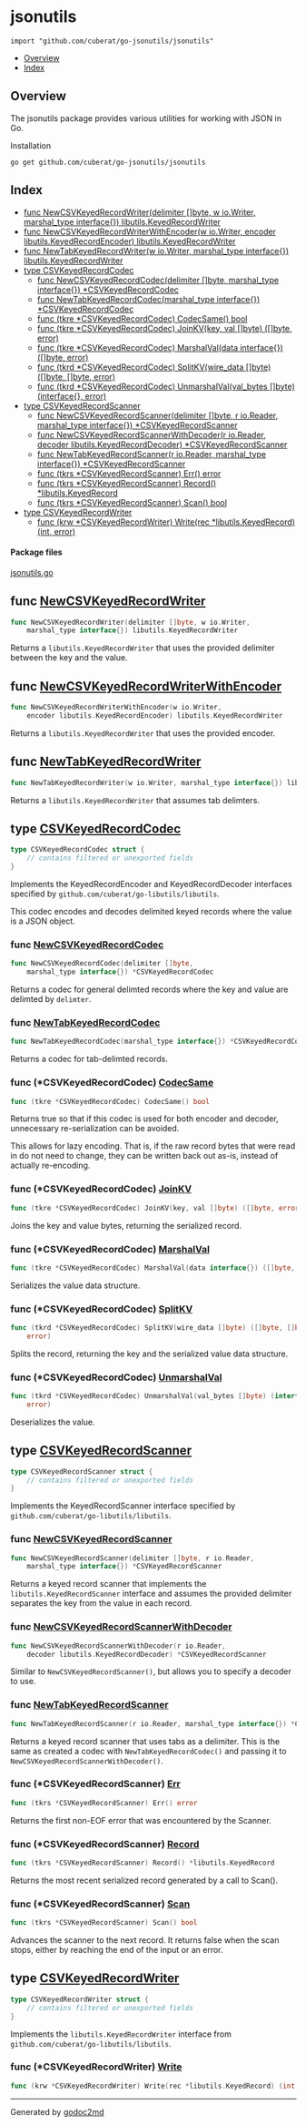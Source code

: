 

# jsonutils
`import "github.com/cuberat/go-jsonutils/jsonutils"`

* [Overview](#pkg-overview)
* [Index](#pkg-index)

## <a name="pkg-overview">Overview</a>
The jsonutils package provides various utilities for working with JSON
in Go.

Installation


	go get github.com/cuberat/go-jsonutils/jsonutils




## <a name="pkg-index">Index</a>
* [func NewCSVKeyedRecordWriter(delimiter []byte, w io.Writer, marshal_type interface{}) libutils.KeyedRecordWriter](#NewCSVKeyedRecordWriter)
* [func NewCSVKeyedRecordWriterWithEncoder(w io.Writer, encoder libutils.KeyedRecordEncoder) libutils.KeyedRecordWriter](#NewCSVKeyedRecordWriterWithEncoder)
* [func NewTabKeyedRecordWriter(w io.Writer, marshal_type interface{}) libutils.KeyedRecordWriter](#NewTabKeyedRecordWriter)
* [type CSVKeyedRecordCodec](#CSVKeyedRecordCodec)
  * [func NewCSVKeyedRecordCodec(delimiter []byte, marshal_type interface{}) *CSVKeyedRecordCodec](#NewCSVKeyedRecordCodec)
  * [func NewTabKeyedRecordCodec(marshal_type interface{}) *CSVKeyedRecordCodec](#NewTabKeyedRecordCodec)
  * [func (tkre *CSVKeyedRecordCodec) CodecSame() bool](#CSVKeyedRecordCodec.CodecSame)
  * [func (tkre *CSVKeyedRecordCodec) JoinKV(key, val []byte) ([]byte, error)](#CSVKeyedRecordCodec.JoinKV)
  * [func (tkre *CSVKeyedRecordCodec) MarshalVal(data interface{}) ([]byte, error)](#CSVKeyedRecordCodec.MarshalVal)
  * [func (tkrd *CSVKeyedRecordCodec) SplitKV(wire_data []byte) ([]byte, []byte, error)](#CSVKeyedRecordCodec.SplitKV)
  * [func (tkrd *CSVKeyedRecordCodec) UnmarshalVal(val_bytes []byte) (interface{}, error)](#CSVKeyedRecordCodec.UnmarshalVal)
* [type CSVKeyedRecordScanner](#CSVKeyedRecordScanner)
  * [func NewCSVKeyedRecordScanner(delimiter []byte, r io.Reader, marshal_type interface{}) *CSVKeyedRecordScanner](#NewCSVKeyedRecordScanner)
  * [func NewCSVKeyedRecordScannerWithDecoder(r io.Reader, decoder libutils.KeyedRecordDecoder) *CSVKeyedRecordScanner](#NewCSVKeyedRecordScannerWithDecoder)
  * [func NewTabKeyedRecordScanner(r io.Reader, marshal_type interface{}) *CSVKeyedRecordScanner](#NewTabKeyedRecordScanner)
  * [func (tkrs *CSVKeyedRecordScanner) Err() error](#CSVKeyedRecordScanner.Err)
  * [func (tkrs *CSVKeyedRecordScanner) Record() *libutils.KeyedRecord](#CSVKeyedRecordScanner.Record)
  * [func (tkrs *CSVKeyedRecordScanner) Scan() bool](#CSVKeyedRecordScanner.Scan)
* [type CSVKeyedRecordWriter](#CSVKeyedRecordWriter)
  * [func (krw *CSVKeyedRecordWriter) Write(rec *libutils.KeyedRecord) (int, error)](#CSVKeyedRecordWriter.Write)


#### <a name="pkg-files">Package files</a>
[jsonutils.go](/src/github.com/cuberat/go-jsonutils/jsonutils/jsonutils.go) 





## <a name="NewCSVKeyedRecordWriter">func</a> [NewCSVKeyedRecordWriter](/src/target/jsonutils.go?s=7190:7308#L204)
``` go
func NewCSVKeyedRecordWriter(delimiter []byte, w io.Writer,
    marshal_type interface{}) libutils.KeyedRecordWriter
```
Returns a `libutils.KeyedRecordWriter` that uses the provided delimiter
between the key and the value.



## <a name="NewCSVKeyedRecordWriterWithEncoder">func</a> [NewCSVKeyedRecordWriterWithEncoder](/src/target/jsonutils.go?s=7510:7632#L212)
``` go
func NewCSVKeyedRecordWriterWithEncoder(w io.Writer,
    encoder libutils.KeyedRecordEncoder) libutils.KeyedRecordWriter
```
Returns a `libutils.KeyedRecordWriter` that uses the provided encoder.



## <a name="NewTabKeyedRecordWriter">func</a> [NewTabKeyedRecordWriter](/src/target/jsonutils.go?s=6913:7009#L198)
``` go
func NewTabKeyedRecordWriter(w io.Writer, marshal_type interface{}) libutils.KeyedRecordWriter
```
Returns a `libutils.KeyedRecordWriter` that assumes tab delimters.




## <a name="CSVKeyedRecordCodec">type</a> [CSVKeyedRecordCodec](/src/target/jsonutils.go?s=1944:2030#L39)
``` go
type CSVKeyedRecordCodec struct {
    // contains filtered or unexported fields
}
```
Implements the KeyedRecordEncoder and KeyedRecordDecoder interfaces specified
by `github.com/cuberat/go-libutils/libutils`.

This codec encodes and decodes delimited keyed records where the value is a
JSON object.







### <a name="NewCSVKeyedRecordCodec">func</a> [NewCSVKeyedRecordCodec](/src/target/jsonutils.go?s=2324:2422#L51)
``` go
func NewCSVKeyedRecordCodec(delimiter []byte,
    marshal_type interface{}) *CSVKeyedRecordCodec
```
Returns a codec for general delimted records where the key and value are
delimted by `delimter`.


### <a name="NewTabKeyedRecordCodec">func</a> [NewTabKeyedRecordCodec](/src/target/jsonutils.go?s=2077:2153#L45)
``` go
func NewTabKeyedRecordCodec(marshal_type interface{}) *CSVKeyedRecordCodec
```
Returns a codec for tab-delimted records.





### <a name="CSVKeyedRecordCodec.CodecSame">func</a> (\*CSVKeyedRecordCodec) [CodecSame](/src/target/jsonutils.go?s=4177:4226#L117)
``` go
func (tkre *CSVKeyedRecordCodec) CodecSame() bool
```
Returns true so that if this codec is used for both encoder and decoder,
unnecessary re-serialization can be avoided.

This allows for lazy encoding. That is, if the raw record bytes that were
read in do not need to change, they can be written back out as-is, instead of
actually re-encoding.




### <a name="CSVKeyedRecordCodec.JoinKV">func</a> (\*CSVKeyedRecordCodec) [JoinKV](/src/target/jsonutils.go?s=3560:3632#L101)
``` go
func (tkre *CSVKeyedRecordCodec) JoinKV(key, val []byte) ([]byte, error)
```
Joins the key and value bytes, returning the serialized record.




### <a name="CSVKeyedRecordCodec.MarshalVal">func</a> (\*CSVKeyedRecordCodec) [MarshalVal](/src/target/jsonutils.go?s=3754:3831#L107)
``` go
func (tkre *CSVKeyedRecordCodec) MarshalVal(data interface{}) ([]byte, error)
```
Serializes the value data structure.




### <a name="CSVKeyedRecordCodec.SplitKV">func</a> (\*CSVKeyedRecordCodec) [SplitKV](/src/target/jsonutils.go?s=2877:2963#L69)
``` go
func (tkrd *CSVKeyedRecordCodec) SplitKV(wire_data []byte) ([]byte, []byte,
    error)
```
Splits the record, returning the key and the serialized value data
structure.




### <a name="CSVKeyedRecordCodec.UnmarshalVal">func</a> (\*CSVKeyedRecordCodec) [UnmarshalVal](/src/target/jsonutils.go?s=3259:3347#L91)
``` go
func (tkrd *CSVKeyedRecordCodec) UnmarshalVal(val_bytes []byte) (interface{},
    error)
```
Deserializes the value.




## <a name="CSVKeyedRecordScanner">type</a> [CSVKeyedRecordScanner](/src/target/jsonutils.go?s=4354:4458#L123)
``` go
type CSVKeyedRecordScanner struct {
    // contains filtered or unexported fields
}
```
Implements the KeyedRecordScanner interface specified by
`github.com/cuberat/go-libutils/libutils`.







### <a name="NewCSVKeyedRecordScanner">func</a> [NewCSVKeyedRecordScanner](/src/target/jsonutils.go?s=5008:5123#L138)
``` go
func NewCSVKeyedRecordScanner(delimiter []byte, r io.Reader,
    marshal_type interface{}) *CSVKeyedRecordScanner
```
Returns a keyed record scanner that implements the
`libutils.KeyedRecordScanner` interface and assumes the provided delimiter
separates the key from the value in each record.


### <a name="NewCSVKeyedRecordScannerWithDecoder">func</a> [NewCSVKeyedRecordScannerWithDecoder](/src/target/jsonutils.go?s=5361:5480#L149)
``` go
func NewCSVKeyedRecordScannerWithDecoder(r io.Reader,
    decoder libutils.KeyedRecordDecoder) *CSVKeyedRecordScanner
```
Similar to `NewCSVKeyedRecordScanner()`, but allows you to specify a decoder
to use.


### <a name="NewTabKeyedRecordScanner">func</a> [NewTabKeyedRecordScanner](/src/target/jsonutils.go?s=4658:4751#L131)
``` go
func NewTabKeyedRecordScanner(r io.Reader, marshal_type interface{}) *CSVKeyedRecordScanner
```
Returns a keyed record scanner that uses tabs as a delimiter. This is the
same as created a codec with `NewTabKeyedRecordCodec()` and passing it to
`NewCSVKeyedRecordScannerWithDecoder()`.





### <a name="CSVKeyedRecordScanner.Err">func</a> (\*CSVKeyedRecordScanner) [Err](/src/target/jsonutils.go?s=6277:6323#L177)
``` go
func (tkrs *CSVKeyedRecordScanner) Err() error
```
Returns the first non-EOF error that was encountered by the Scanner.




### <a name="CSVKeyedRecordScanner.Record">func</a> (\*CSVKeyedRecordScanner) [Record](/src/target/jsonutils.go?s=5932:5999#L168)
``` go
func (tkrs *CSVKeyedRecordScanner) Record() *libutils.KeyedRecord
```
Returns the most recent serialized record generated by a call to Scan().




### <a name="CSVKeyedRecordScanner.Scan">func</a> (\*CSVKeyedRecordScanner) [Scan](/src/target/jsonutils.go?s=5749:5795#L163)
``` go
func (tkrs *CSVKeyedRecordScanner) Scan() bool
```
Advances the scanner to the next record. It returns false when the scan
stops, either by reaching the end of the input or an error.




## <a name="CSVKeyedRecordWriter">type</a> [CSVKeyedRecordWriter](/src/target/jsonutils.go?s=6467:6593#L183)
``` go
type CSVKeyedRecordWriter struct {
    // contains filtered or unexported fields
}
```
Implements the `libutils.KeyedRecordWriter` interface from
`github.com/cuberat/go-libutils/libutils`.










### <a name="CSVKeyedRecordWriter.Write">func</a> (\*CSVKeyedRecordWriter) [Write](/src/target/jsonutils.go?s=6595:6673#L189)
``` go
func (krw *CSVKeyedRecordWriter) Write(rec *libutils.KeyedRecord) (int, error)
```







- - -
Generated by [godoc2md](http://godoc.org/github.com/davecheney/godoc2md)
